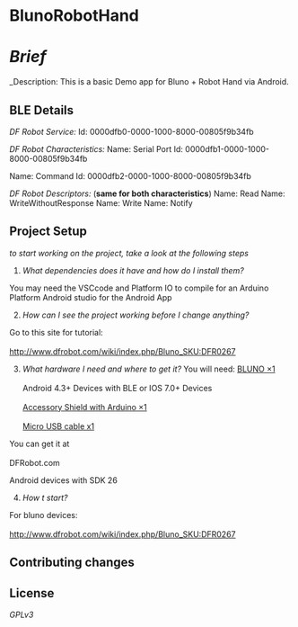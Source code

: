 BlunoRobotHand
=======================

# _Brief_


_Description: This is a basic Demo app for Bluno + Robot Hand via Android.

## BLE Details

*DF Robot Service:*
Id: 0000dfb0-0000-1000-8000-00805f9b34fb

*DF Robot Characteristics:*
Name: Serial Port
Id: 0000dfb1-0000-1000-8000-00805f9b34fb
  
Name: Command
Id: 0000dfb2-0000-1000-8000-00805f9b34fb

*DF Robot Descriptors:*
(**same for both characteristics**)
Name: Read
Name: WriteWithoutResponse
Name: Write
Name: Notify

## Project Setup

_to start working on the project, take a look at the following steps_ 

1. _What dependencies does it have and how do I install them?_

You may need the VSCcode and Platform IO to compile for an Arduino Platform
Android studio for the Android App

2. _How can I see the project working before I change anything?_

Go to this site for tutorial:<br />  
http://www.dfrobot.com/wiki/index.php/Bluno_SKU:DFR0267

3. _What hardware I need and where to get it?_
You will need:
[BLUNO ×1](http://www.dfrobot.com/index.php?route=product/product&product_id=1044#.UoyIUpH7k8M)<br />  
Android 4.3+ Devices with BLE or IOS 7.0+ Devices<br />  
[Accessory Shield with Arduino ×1](http://www.dfrobot.com/index.php?route=product/product&product_id=1045#.UoyJtZH7k8M)<br />  
[Micro USB cable x1](http://www.dfrobot.com/index.php?route=product/product&filter_name=micro%20usb&product_id=1076#.Uv2K0nnF9H0)<br />  

You can get it at<br />  
DFRobot.com<br />  

Android devices with SDK 26

4. _How t start?_

For bluno devices: <br />  
http://www.dfrobot.com/wiki/index.php/Bluno_SKU:DFR0267


## Contributing changes



## License

_GPLv3_
